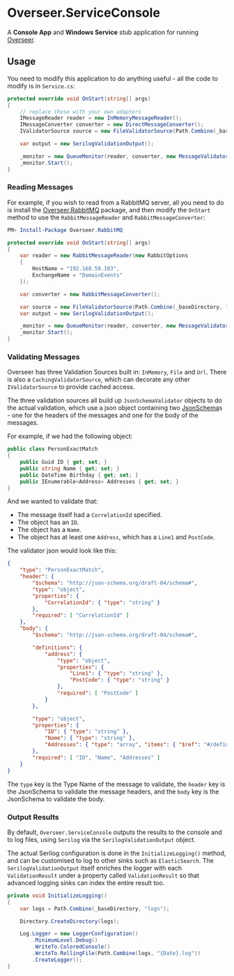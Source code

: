 # Overseer.ServiceConsole

A **Console App** and **Windows Service** stub application for running [Overseer][overseer].

## Usage

You need to modify this application to do anything useful - all the code to modify is in `Service.cs`:

```csharp
protected override void OnStart(string[] args)
{
	// replace these with your own adapters
	IMessageReader reader = new InMemoryMessageReader();
	IMessageConverter converter = new DirectMessageConverter();
	IValidatorSource source = new FileValidatorSource(Path.Combine(_baseDirectory, "validators"));

	var output = new SerilogValidationOutput();

	_monitor = new QueueMonitor(reader, converter, new MessageValidator(source), output);
	_monitor.Start();
}
```

### Reading Messages

For example, if you wish to read from a RabbitMQ server, all you need to do is install the [Overseer.RabbitMQ][overseer-rabbit] package, and then modify the `OnStart` method to use the `RabbitMessageReader` and `RabbitMessageConverter`:

```powershell
PM> Install-Package Overseer.RabbitMQ
```
```csharp
protected override void OnStart(string[] args)
{
	var reader = new RabbitMessageReader(new RabbitOptions
	{
		HostName = "192.168.59.103",
		ExchangeName = "DomainEvents"
	});

	var converter = new RabbitMessageConverter();

	var source = new FileValidatorSource(Path.Combine(_baseDirectory, "validators"));
	var output = new SerilogValidationOutput();

	_monitor = new QueueMonitor(reader, converter, new MessageValidator(source), output);
	_monitor.Start();
}
```

### Validating Messages

Overseer has three Validation Sources built in: `InMemory`, `File` and `Url`.  There is also a `CachingValidatorSource`, which can decorate any other `IValidatorSource` to provide cached access.

The three validation sources all build up `JsonSchemaValidator` objects to do the actual validation, which use a json object containing two [JsonSchema][json-schema]s - one for the headers of the messages and one for the body of the messages.

For example, if we had the following object:

```csharp
public class PersonExactMatch
{
	public Guid ID { get; set; }
	public string Name { get; set; }
	public DateTime Birthday { get; set; }
	public IEnumerable<Address> Addresses { get; set; }
}
```

And we wanted to validate that:
* The message itself had a `CorrelationId` specified.
* The object has an `ID`.
* The object has a `Name`.
* The object has at least one `Address`, which has a `Line1` and `PostCode`.

The validator json would look like this:

```json
{
    "type": "PersonExactMatch",
    "header": {
        "$schema": "http://json-schema.org/draft-04/schema#",
        "type": "object",
        "properties": {
            "CorrelationId": { "type": "string" }
        },
        "required": [ "CorrelationId" ]
    },
    "body": {
        "$schema": "http://json-schema.org/draft-04/schema#",

        "definitions": {
            "address": {
                "type": "object",
                "properties": {
                    "Line1": { "type": "string" },
                    "PostCode": { "type": "string" }
                },
                "required": [ "PostCode" ]
            }
        },

        "type": "object",
        "properties": {
            "ID": { "type": "string" },
            "Name": { "type": "string" },
            "Addresses": { "type": "array", "items": { "$ref": "#/definitions/address" } }
        },
        "required": [ "ID", "Name", "Addresses" ]
    }
}
```
The `type` key is the Type Name of the message to validate, the `header` key is the JsonSchema to validate the message headers, and the `body` key is the JsonSchema to validate the body.

### Output Results

By default, `Overseer.ServiceConsole` outputs the results to the console and to log files, using `Serilog` via the `SerilogValidationOutput` object.

The actual Serilog configuration is done in the `InitializeLogging()` method, and can be customised to log to other sinks such as `ElasticSearch`.  The `SerilogValidationOutput` itself enriches the logger with each `ValidationResult` under a property called `ValidationResult` so that advanced logging sinks can index the entire result too.

```csharp
private void InitializeLogging()
{
	var logs = Path.Combine(_baseDirectory, "logs");

	Directory.CreateDirectory(logs);

	Log.Logger = new LoggerConfiguration()
		.MinimumLevel.Debug()
		.WriteTo.ColoredConsole()
		.WriteTo.RollingFile(Path.Combine(logs, "{Date}.log"))
		.CreateLogger();
}
```

[overseer]: https://github.com/pondidum/overseer
[overseer-rabbit]: https://github.com/pondidum/overseer.rabbitmq
[json-schema]: https://json-schema.org
